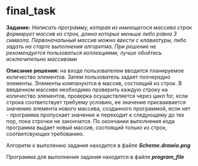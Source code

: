 # final_task
**Задание:** _Написать программу, которая из имеющегося массива строк формирует массив из строк, длина которых меньше либо равна 3 символа.
Первоначальный массив можно ввести с клавиатуры, либо задать на старте выполнения алгоритма. При решение не рекомендуется пользоваться коллекциями,
лучше обойтись исключительно массивами_

**Описание решения:** на входе пользователем вводится планируемое количество элементов. Затем пользователь задает поочередно элементы. Элементы компануются в  массив,
состоящий из строк. В введенном массиве необходимо проверить каждую строку на количество элементов, проверка осуществляется через цикл for,
если строка соответствует требуему условию, ее значение присваивается значению элемента нового массива, созданного программой, если нет - программа
пропускает значение и переходит к следующему до тех пор, пока строчки не закончатся. По окончании выполнения кода программа выдает новый массив,
состоящий только из строк, соответсвующих требованию.



Алгоритм к выполению задания находится в файле _**Scheme.drawio.png**_


Программа для выполнения задания находится в файле _**program_file**_
